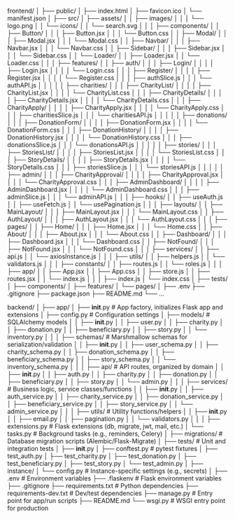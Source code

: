 frontend/
│
├── public/
│   ├── index.html
│   ├── favicon.ico
│   └── manifest.json
│
├── src/
│   ├── assets/
│   │   ├── images/
│   │   │   └── logo.png
│   │   └── icons/
│   │       └── search.svg
│   │
│   ├── components/
│   │   ├── Button/
│   │   │   ├── Button.jsx
│   │   │   └── Button.css
│   │   ├── Modal/
│   │   │   ├── Modal.jsx
│   │   │   └── Modal.css
│   │   ├── Navbar/
│   │   │   ├── Navbar.jsx
│   │   │   └── Navbar.css
│   │   ├── Sidebar/
│   │   │   ├── Sidebar.jsx
│   │   │   └── Sidebar.css
│   │   └── Loader/
│   │       ├── Loader.jsx
│   │       └── Loader.css
│   │
│   ├── features/
│   │   ├── auth/
│   │   │   ├── Login/
│   │   │   │   ├── Login.jsx
│   │   │   │   └── Login.css
│   │   │   ├── Register/
│   │   │   │   ├── Register.jsx
│   │   │   │   └── Register.css
│   │   │   ├── authSlice.js
│   │   │   └── authAPI.js
│   │   │
│   │   ├── charities/
│   │   │   ├── CharityList/
│   │   │   │   ├── CharityList.jsx
│   │   │   │   └── CharityList.css
│   │   │   ├── CharityDetails/
│   │   │   │   ├── CharityDetails.jsx
│   │   │   │   └── CharityDetails.css
│   │   │   ├── CharityApply/
│   │   │   │   ├── CharityApply.jsx
│   │   │   │   └── CharityApply.css
│   │   │   ├── charitiesSlice.js
│   │   │   └── charitiesAPI.js
│   │   │
│   │   ├── donations/
│   │   │   ├── DonationForm/
│   │   │   │   ├── DonationForm.jsx
│   │   │   │   └── DonationForm.css
│   │   │   ├── DonationHistory/
│   │   │   │   ├── DonationHistory.jsx
│   │   │   │   └── DonationHistory.css
│   │   │   ├── donationsSlice.js
│   │   │   └── donationsAPI.js
│   │   │
│   │   ├── stories/
│   │   │   ├── StoriesList/
│   │   │   │   ├── StoriesList.jsx
│   │   │   │   └── StoriesList.css
│   │   │   ├── StoryDetails/
│   │   │   │   ├── StoryDetails.jsx
│   │   │   │   └── StoryDetails.css
│   │   │   ├── storiesSlice.js
│   │   │   └── storiesAPI.js
│   │   │
│   │   ├── admin/
│   │   │   ├── CharityApproval/
│   │   │   │   ├── CharityApproval.jsx
│   │   │   │   └── CharityApproval.css
│   │   │   ├── AdminDashboard/
│   │   │   │   ├── AdminDashboard.jsx
│   │   │   │   └── AdminDashboard.css
│   │   │   ├── adminSlice.js
│   │   │   └── adminAPI.js
│   │
│   ├── hooks/
│   │   ├── useAuth.js
│   │   ├── useFetch.js
│   │   └── usePagination.js
│   │
│   ├── layouts/
│   │   ├── MainLayout/
│   │   │   ├── MainLayout.jsx
│   │   │   └── MainLayout.css
│   │   ├── AuthLayout/
│   │   │   ├── AuthLayout.jsx
│   │   │   └── AuthLayout.css
│   │
│   ├── pages/
│   │   ├── Home/
│   │   │   ├── Home.jsx
│   │   │   └── Home.css
│   │   ├── About/
│   │   │   ├── About.jsx
│   │   │   └── About.css
│   │   ├── Dashboard/
│   │   │   ├── Dashboard.jsx
│   │   │   └── Dashboard.css
│   │   ├── NotFound/
│   │   │   ├── NotFound.jsx
│   │   │   └── NotFound.css
│   │
│   ├── services/
│   │   ├── api.js
│   │   └── axiosInstance.js
│   │
│   ├── utils/
│   │   ├── helpers.js
│   │   └── validators.js
│   │
│   ├── constants/
│   │   ├── routes.js
│   │   └── roles.js
│   │
│   ├── app/
│   │   ├── App.jsx
│   │   ├── App.css
│   │   ├── store.js
│   │   ├── routes.jsx
│   │   └── index.js
│   │
│   ├── index.js
│   └── index.css
│
├── tests/
│   ├── components/
│   ├── features/
│   └── pages/
│
├── .env
├── .gitignore
├── package.json
├── README.md
└── ...


backend/
│
├── app/
│   ├── __init__.py                # App factory, initializes Flask app and extensions
│   ├── config.py                  # Configuration settings
│   ├── models/                    # SQLAlchemy models
│   │   ├── __init__.py
│   │   ├── user.py
│   │   ├── charity.py
│   │   ├── donation.py
│   │   ├── beneficiary.py
│   │   ├── story.py
│   │   └── inventory.py
│   │
│   ├── schemas/                   # Marshmallow schemas for serialization/validation
│   │   ├── __init__.py
│   │   ├── user_schema.py
│   │   ├── charity_schema.py
│   │   ├── donation_schema.py
│   │   ├── beneficiary_schema.py
│   │   ├── story_schema.py
│   │   └── inventory_schema.py
│   │
│   ├── api/                       # API routes, organized by domain
│   │   ├── __init__.py
│   │   ├── auth.py
│   │   ├── charity.py
│   │   ├── donation.py
│   │   ├── beneficiary.py
│   │   ├── story.py
│   │   └── admin.py
│   │
│   ├── services/                  # Business logic, service classes/functions
│   │   ├── __init__.py
│   │   ├── auth_service.py
│   │   ├── charity_service.py
│   │   ├── donation_service.py
│   │   ├── beneficiary_service.py
│   │   ├── story_service.py
│   │   └── admin_service.py
│   │
│   ├── utils/                     # Utility functions/helpers
│   │   ├── __init__.py
│   │   ├── email.py
│   │   ├── pagination.py
│   │   └── validators.py
│   │
│   ├── extensions.py              # Flask extensions (db, migrate, jwt, mail, etc.)
│   └── tasks.py                   # Background tasks (e.g., reminders, Celery)
│
├── migrations/                    # Database migration scripts (Alembic/Flask-Migrate)
│
├── tests/                         # Unit and integration tests
│   ├── __init__.py
│   ├── conftest.py                # pytest fixtures
│   ├── test_auth.py
│   ├── test_charity.py
│   ├── test_donation.py
│   ├── test_beneficiary.py
│   ├── test_story.py
│   └── test_admin.py
│
├── instance/
│   └── config.py                  # Instance-specific settings (e.g., secrets)
│
├── .env                           # Environment variables
├── .flaskenv                      # Flask environment variables
├── .gitignore
├── requirements.txt               # Python dependencies
├── requirements-dev.txt           # Dev/test dependencies
├── manage.py                      # Entry point for app/run scripts
├── README.md
└── wsgi.py                        # WSGI entry point for production